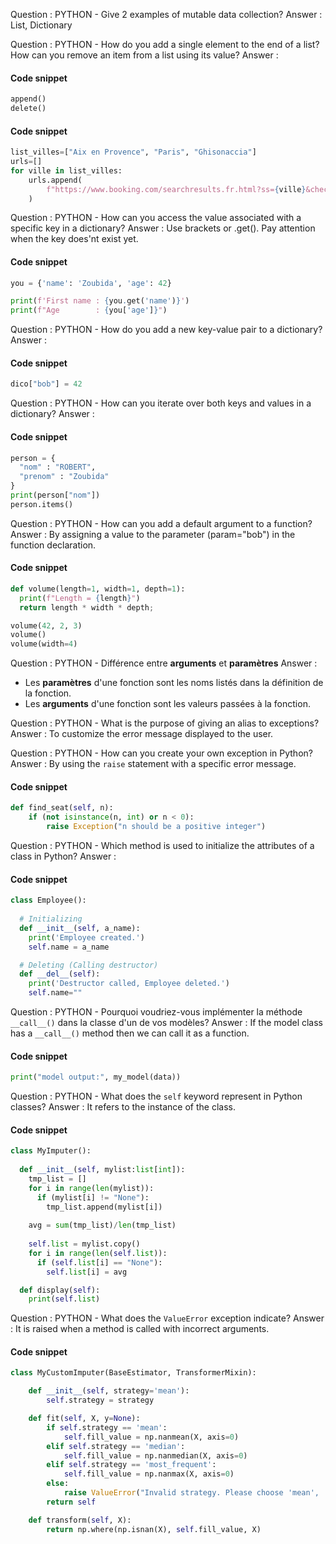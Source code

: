 <!-- 
<p align="center">
<img src="../static/md/assets/img1.png" alt="attention" width="577"/>
</p>

$$ E = mc^2 $$




#### Code snippet  

```python
# -----------------------------------------------------------------------------
def preprocessor(df):
    # drop
    df.drop(columns="Unnamed: 7", inplace=True)
    df.drop_duplicates(inplace=True)

    # format
    df.columns = df.columns.str.lower()
    df.columns = df.columns.str.replace("/", "_")
```



#### Code snippet 

```python
# TODO : add sample code
```

-->



<!-- 
############################################################
## Questions issues des quizz
############################################################ 
-->

Question : PYTHON - Give 2 examples of mutable data collection?
Answer  : List, Dictionary



Question : PYTHON - How do you add a single element to the end of a list? How can you remove an item from a list using its value?
Answer  : 

#### Code snippet 

```python
append()
delete()

```

#### Code snippet 

```python
list_villes=["Aix en Provence", "Paris", "Ghisonaccia"]
urls=[]
for ville in list_villes:
    urls.append(
        f"https://www.booking.com/searchresults.fr.html?ss={ville}&checkin=2024-05-02&checkout=2024-05-05&group_adults=2&no_rooms=1&group_children=0",
    )

```

Question : PYTHON - How can you access the value associated with a specific key in a dictionary?
Answer  : Use brackets or .get(). Pay attention when the key does'nt exist yet.

#### Code snippet 

```python
you = {'name': 'Zoubida', 'age': 42}

print(f'First name : {you.get('name')}')
print(f"Age        : {you['age']}")
```


Question : PYTHON - How do you add a new key-value pair to a dictionary?
Answer  : 

#### Code snippet 

```python
dico["bob"] = 42
```


Question : PYTHON - How can you iterate over both keys and values in a dictionary?
Answer  : 

#### Code snippet 

```python
person = {
  "nom" : "ROBERT",
  "prenom" : "Zoubida"
}
print(person["nom"])
person.items()
```


Question : PYTHON - How can you add a default argument to a function?
Answer  : By assigning a value to the parameter (param="bob") in the function declaration.

#### Code snippet 

```python
def volume(length=1, width=1, depth=1):
  print(f"Length = {length}")
  return length * width * depth;

volume(42, 2, 3)
volume()
volume(width=4)
```




Question : PYTHON - Différence entre **arguments** et **paramètres**
Answer  : 
* Les **paramètres** d'une fonction sont les noms listés dans la définition de la fonction. 
* Les **arguments** d'une fonction sont les valeurs passées à la fonction.




Question : PYTHON - What is the purpose of giving an alias to exceptions?
Answer  : To customize the error message displayed to the user.

Question : PYTHON - How can you create your own exception in Python?
Answer  : By using the ``raise`` statement with a specific error message.

#### Code snippet 

```python
def find_seat(self, n):
    if (not isinstance(n, int) or n < 0):
        raise Exception("n should be a positive integer")
```



Question : PYTHON - Which method is used to initialize the attributes of a class in Python?
Answer  : 

#### Code snippet 

```python
class Employee():
 
  # Initializing
  def __init__(self, a_name):
    print('Employee created.')
    self.name = a_name

  # Deleting (Calling destructor)
  def __del__(self):
    print('Destructor called, Employee deleted.')
    self.name=""
```


Question : PYTHON - Pourquoi voudriez-vous implémenter la méthode ``__call__()`` dans la classe d'un de vos modèles?
Answer  : If the model class has a ``__call__()`` method then we can call it as a function. 
 
#### Code snippet 

```python
print("model output:", my_model(data))
```

Question : PYTHON - What does the ``self`` keyword represent in Python classes?
Answer  : It refers to the instance of the class.

#### Code snippet 

```python
class MyImputer():
  
  def __init__(self, mylist:list[int]):
    tmp_list = []
    for i in range(len(mylist)):
      if (mylist[i] != "None"):
        tmp_list.append(mylist[i])
    
    avg = sum(tmp_list)/len(tmp_list)
    
    self.list = mylist.copy()
    for i in range(len(self.list)):
      if (self.list[i] == "None"):
        self.list[i] = avg

  def display(self):
    print(self.list)  
```


Question : PYTHON - What does the ``ValueError`` exception indicate?
Answer  : It is raised when a method is called with incorrect arguments. 

#### Code snippet 

```python
class MyCustomImputer(BaseEstimator, TransformerMixin):

    def __init__(self, strategy='mean'):
        self.strategy = strategy

    def fit(self, X, y=None):
        if self.strategy == 'mean':
            self.fill_value = np.nanmean(X, axis=0)
        elif self.strategy == 'median':
            self.fill_value = np.nanmedian(X, axis=0)
        elif self.strategy == 'most_frequent':
            self.fill_value = np.nanmax(X, axis=0)
        else:
            raise ValueError("Invalid strategy. Please choose 'mean', 'median', or 'most_frequent'.")
        return self

    def transform(self, X):
        return np.where(np.isnan(X), self.fill_value, X)
```        
